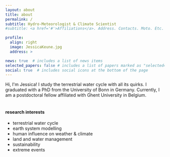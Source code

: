 ```yaml
---
layout: about
title: about
permalink: /
subtitle: Hydro-Meteorologist & Climate Scientist
#subtitle: <a href='#'>Affiliations</a>. Address. Contacts. Moto. Etc.

profile:
  align: right
  image: JessicaKeune.jpg
  address: >

news: true  # includes a list of news items
selected_papers: false # includes a list of papers marked as "selected={true}"
social: true  # includes social icons at the bottom of the page
---
```


Hi, I'm Jessica! I study the terrestrial water cycle with all its quirks. I graduated with a PhD from the University of Bonn in Germany. Currently, I am a postdoctoral fellow affiliated with Ghent University in Belgium. 
<br/><br/>

#### research interests
<ul>
    <li>terrestrial water cycle</li>
    <li>earth system modelling</li>
    <li>human influence on weather & climate</li>
    <li>land and water management</li>
    <li>sustainability</li>
    <li>extreme events</li>
</ul>
